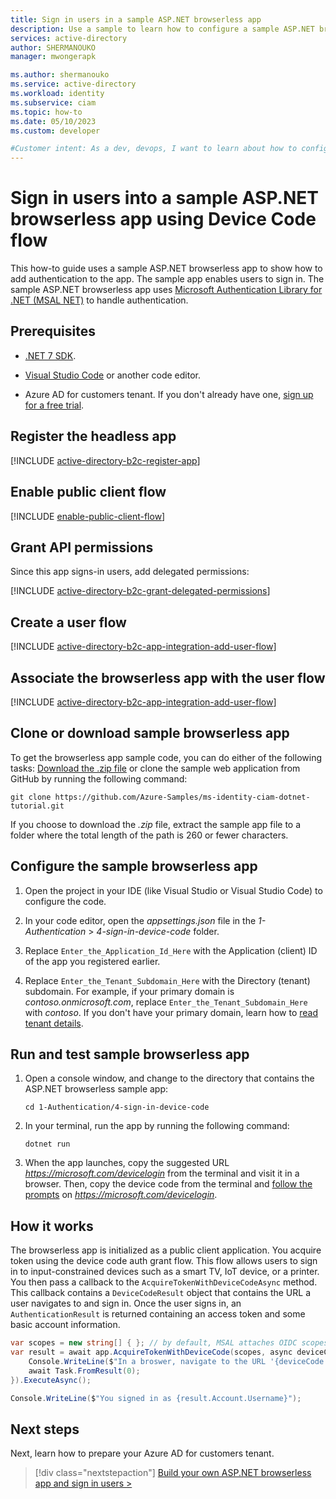 ```yaml
---
title: Sign in users in a sample ASP.NET browserless app
description: Use a sample to learn how to configure a sample ASP.NET browserless app.
services: active-directory
author: SHERMANOUKO
manager: mwongerapk

ms.author: shermanouko
ms.service: active-directory
ms.workload: identity
ms.subservice: ciam
ms.topic: how-to
ms.date: 05/10/2023
ms.custom: developer

#Customer intent: As a dev, devops, I want to learn about how to configure a sample ASP.NET browserless app to sign in users with my Azure Active Directory (Azure AD) for customers tenant
---
```


# Sign in users into a sample ASP.NET browserless app using Device Code flow

This how-to guide uses a sample ASP.NET browserless app to show how to add authentication to the app. The sample app enables users to sign in. The sample ASP.NET browserless app uses [Microsoft Authentication Library for .NET (MSAL NET)](https://github.com/AzureAD/microsoft-authentication-library-for-dotnet) to handle authentication.

## Prerequisites

- [.NET 7 SDK](https://dotnet.microsoft.com/download/dotnet/7.0).

- [Visual Studio Code](https://code.visualstudio.com/download) or another code editor.

- Azure AD for customers tenant. If you don't already have one, <a href="https://aka.ms/ciam-free-trial?wt.mc_id=ciamcustomertenantfreetrial_linkclick_content_cnl" target="_blank">sign up for a free trial</a>. 

## Register the headless app

[!INCLUDE [active-directory-b2c-register-app](./includes/register-app/register-client-app-common.md)]

## Enable public client flow

[!INCLUDE [enable-public-client-flow](./includes/register-app/enable-public-client-flow.md)]

## Grant API permissions

Since this app signs-in users, add delegated permissions:

[!INCLUDE [active-directory-b2c-grant-delegated-permissions](./includes/register-app/grant-api-permission-sign-in.md)] 

## Create a user flow 

[!INCLUDE [active-directory-b2c-app-integration-add-user-flow](./includes/configure-user-flow/create-sign-in-sign-out-user-flow.md)] 

## Associate the browserless app with the user flow

[!INCLUDE [active-directory-b2c-app-integration-add-user-flow](./includes/configure-user-flow/add-app-user-flow.md)]

## Clone or download sample browserless app

To get the browserless app sample code, you can do either of the following tasks: [Download the .zip file](https://github.com/Azure-Samples/ms-identity-ciam-dotnet-tutorial/archive/refs/heads/main.zip) or clone the sample web application from GitHub by running the following command:

```console
git clone https://github.com/Azure-Samples/ms-identity-ciam-dotnet-tutorial.git
```
If you choose to download the *.zip* file, extract the sample app file to a folder where the total length of the path is 260 or fewer characters.

## Configure the sample browserless app

1. Open the project in your IDE (like Visual Studio or Visual Studio Code) to configure the code.

1. In your code editor, open the *appsettings.json* file in the *1-Authentication* > *4-sign-in-device-code* folder.

1. Replace `Enter_the_Application_Id_Here` with the Application (client) ID of the app you registered earlier.
 
1. Replace `Enter_the_Tenant_Subdomain_Here` with the Directory (tenant) subdomain. For example, if your primary domain is *contoso.onmicrosoft.com*, replace `Enter_the_Tenant_Subdomain_Here` with *contoso*. If you don't have your primary domain, learn how to [read tenant details](how-to-create-customer-tenant-portal.md#get-the-customer-tenant-details).

## Run and test sample browserless app 

1. Open a console window, and change to the directory that contains the ASP.NET browserless sample app:

    ```console
    cd 1-Authentication/4-sign-in-device-code
    ```

1. In your terminal, run the app by running the following command:

    ```console
    dotnet run
    ```
1. When the app launches, copy the suggested URL *https://microsoft.com/devicelogin* from the terminal and visit it in a browser. Then, copy the device code from the terminal and [follow the prompts](./how-to-browserless-app-dotnet-sign-in-sign-in.md#sign-in-to-your-app) on *https://microsoft.com/devicelogin*.

## How it works

The browserless app is initialized as a public client application. You acquire token using the device code auth grant flow. This flow allows users to sign in to input-constrained devices such as a smart TV, IoT device, or a printer. You then pass a callback to the `AcquireTokenWithDeviceCodeAsync` method. This callback contains a `DeviceCodeResult` object that contains the URL a user navigates to and sign in. Once the user signs in, an `AuthenticationResult` is returned containing an access token and some basic account information.

```csharp
var scopes = new string[] { }; // by default, MSAL attaches OIDC scopes to every token request
var result = await app.AcquireTokenWithDeviceCode(scopes, async deviceCode => {
    Console.WriteLine($"In a broswer, navigate to the URL '{deviceCode.VerificationUrl}' and enter the code '{deviceCode.UserCode}'");
    await Task.FromResult(0);
}).ExecuteAsync();

Console.WriteLine($"You signed in as {result.Account.Username}");
```

## Next steps

Next, learn how to prepare your Azure AD for customers tenant.

> [!div class="nextstepaction"]
> [Build your own ASP.NET browserless app and sign in users >](how-to-browserless-app-dotnet-sign-in-overview.md)
